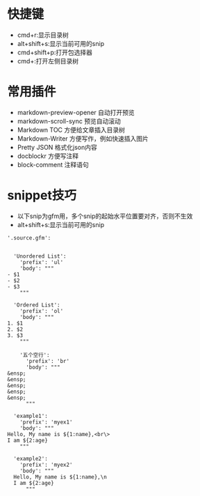 
# 快捷键

- cmd+r:显示目录树
- alt+shift+s:显示当前可用的snip
- cmd+shift+p:打开包选择器
- cmd+\:打开左侧目录树

# 常用插件

- markdown-preview-opener 自动打开预览
- markdown-scroll-sync 预览自动滚动
- Markdown TOC 方便给文章插入目录树
- Markdown-Writer 方便写作，例如快速插入图片
- Pretty JSON 格式化json内容
- docblockr 方便写注释
- block-comment 注释语句


# snippet技巧

- 以下snip为gfm用，多个snip的起始水平位置要对齐，否则不生效
- alt+shift+s:显示当前可用的snip

```
'.source.gfm':


  'Unordered List':
    'prefix': 'ul'
    'body': """
- $1
- $2
- $3
    """

  'Ordered List':
    'prefix': 'ol'
    'body': """
1. $1
2. $2
3. $3
    """

    '五个空行':
      'prefix': 'br'
      'body': """
&ensp;
&ensp;
&ensp;
&ensp;
&ensp;
      """

  'example1':
    'prefix': 'myex1'
    'body': """
Hello, My name is ${1:name},<br\>
I am ${2:age}
    """

  'example2':
    'prefix': 'myex2'
    'body': """
  Hello, My name is ${1:name},\n
  I am ${2:age}
      """
```
